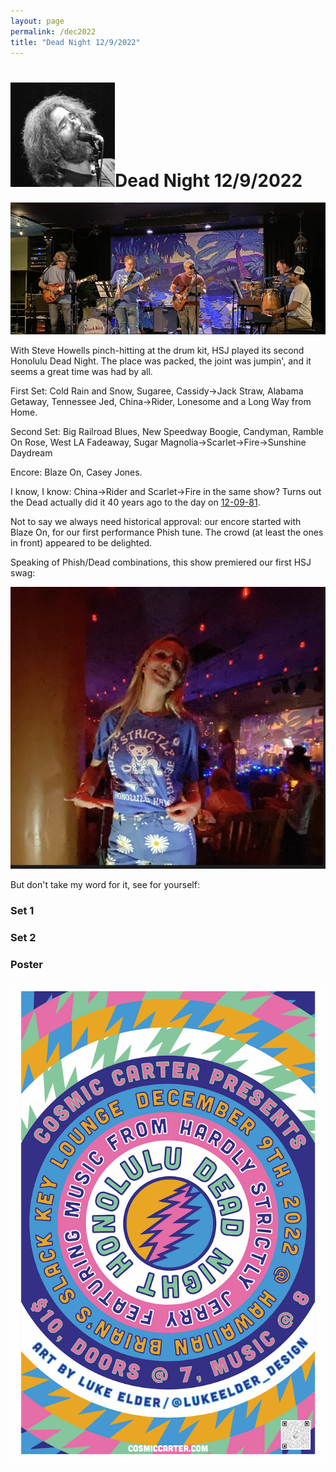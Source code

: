 ```yaml
---
layout: page
permalink: /dec2022
title: "Dead Night 12/9/2022"
---
```


<h1><img class="ui avatar image" src="/images/jerryavatar.jpg">Dead Night 12/9/2022</h1>

<img class="ui centered fluid image" src="/images/hsj-dec-2022-1.png">

With Steve Howells pinch-hitting at the drum kit, HSJ played its second Honolulu Dead Night. The place was packed, the joint was jumpin', and it seems a great time was had by all. 

First Set: Cold Rain and Snow, Sugaree, Cassidy->Jack Straw, Alabama Getaway, Tennessee Jed, China->Rider, Lonesome and a Long Way from Home.

Second Set: Big Railroad Blues, New Speedway Boogie, Candyman, Ramble On Rose, West LA Fadeaway, Sugar Magnolia->Scarlet->Fire->Sunshine Daydream

Encore: Blaze On, Casey Jones. 

I know, I know: China->Rider and Scarlet->Fire in the same show? Turns out the Dead actually did it 40 years ago to the day on [12-09-81](https://archive.org/details/gd81-12-09.sbd.clugston.13061.sbeok.shnf). 

Not to say we always need historical approval: our encore started with Blaze On, for our first performance Phish tune. The crowd (at least the ones in front) appeared to be delighted.

Speaking of Phish/Dead combinations, this show premiered our first HSJ swag:

<img class="ui centered fluid image" src="/images/hsj-dec-2022-2.png">

But don't take my word for it, see for yourself:

### Set 1

<div class="ui embed" data-source="youtube" data-id="zuTKo0a1ILg"></div>


### Set 2

<div class="ui embed" data-source="youtube" data-id="FqzqxYzKGvE"></div>

### Poster

<img class="ui centered fluid image" src="/images/hsj-dec-2022-3.png">

